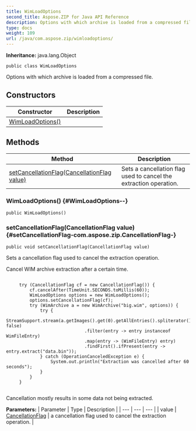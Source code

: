 ```yaml
---
title: WimLoadOptions
second_title: Aspose.ZIP for Java API Reference
description: Options with which archive is loaded from a compressed file.
type: docs
weight: 109
url: /java/com.aspose.zip/wimloadoptions/
---
```


**Inheritance:**
java.lang.Object
```
public class WimLoadOptions
```

Options with which archive is loaded from a compressed file.
## Constructors

| Constructor | Description |
| --- | --- |
| [WimLoadOptions()](#WimLoadOptions--) |  |
## Methods

| Method | Description |
| --- | --- |
| [setCancellationFlag(CancellationFlag value)](#setCancellationFlag-com.aspose.zip.CancellationFlag-) | Sets a cancellation flag used to cancel the extraction operation. |
### WimLoadOptions() {#WimLoadOptions--}
```
public WimLoadOptions()
```


### setCancellationFlag(CancellationFlag value) {#setCancellationFlag-com.aspose.zip.CancellationFlag-}
```
public void setCancellationFlag(CancellationFlag value)
```


Sets a cancellation flag used to cancel the extraction operation.

Cancel WIM archive extraction after a certain time.

```

     try (CancellationFlag cf = new CancellationFlag()) {
         cf.cancelAfter(TimeUnit.SECONDS.toMillis(60));
         WimLoadOptions options = new WimLoadOptions();
         options.setCancellationFlag(cf);
         try (WimArchive a = new WimArchive("big.wim", options)) {
             try {
                 StreamSupport.stream(a.getImages().get(0).getAllEntries().spliterator(), false)
                              .filter(entry -> entry instanceof WimFileEntry)
                              .map(entry -> (WimFileEntry) entry)
                              .findFirst().ifPresent(entry -> entry.extract("data.bin"));
             } catch (OperationCanceledException e) {
                 System.out.println("Extraction was cancelled after 60 seconds");
             }
         }
     }
 
```

Cancellation mostly results in some data not being extracted.

**Parameters:**
| Parameter | Type | Description |
| --- | --- | --- |
| value | [CancellationFlag](../../com.aspose.zip/cancellationflag) | a cancellation flag used to cancel the extraction operation. |

